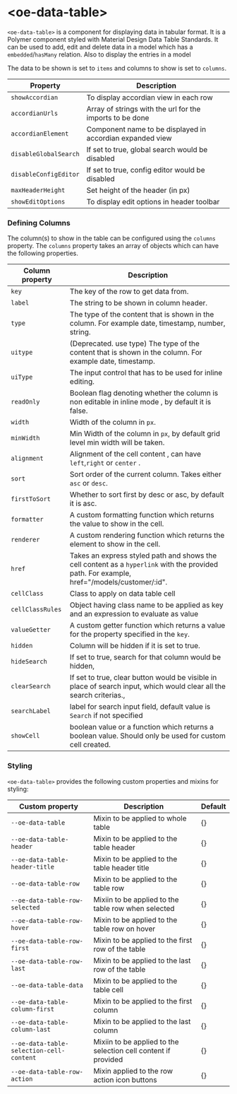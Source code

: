 # \<oe-data-table\>

`<oe-data-table>` is a component for displaying data in tabular format. It is a Polymer component styled with Material Design Data Table Standards.
  It can be used to add, edit and delete data in a model which has a `embedded`/`hasMany` relation.
  Also to display the entries in a model

  The data to be shown is set to `items` and columns to show is set to `columns`.


Property | Description
----------------|-------------
`showAccordian` | To display accordian view in each row
`accordianUrls` | Array of strings with the url for the imports to be done
`accordianElement` | Component name to be displayed in accordian expanded view
`disableGlobalSearch` | If set to true, global search would be disabled
`disableConfigEditor` | If set to true, config editor would be disabled
`maxHeaderHeight` | Set height of the header (in px)
`showEditOptions` | To display edit options in header toolbar

### Defining Columns

The column(s) to show in the table can be configured using the `columns` property.
The `columns` property takes an array of objects which can have the following properties.

Column property | Description
----------------|-------------
`key` | The key of the row to get data from.
`label` | The string to be shown in column header.
`type` | The type of the content that is shown in the column. For example date, timestamp, number, string.
`uitype` | (Deprecated. use type) The type of the content that is shown in the column. For example date, timestamp.
`uiType` | The input control that has to be used for inline editing.
`readOnly` | Boolean flag denoting whether the column is non editable in inline mode , by default it is false.
`width` | Width of the column in `px`.
`minWidth` | Min Width of the column in `px`, by default grid level min width will be taken.
`alignment` | Alignment of the cell content , can have `left`,`right` or `center` .
`sort` |  Sort order of the current column. Takes either `asc` or `desc`.
`firstToSort` | Whether to sort first by desc or asc, by default it is asc.
`formatter` | A custom formatting function which returns the value to show in the cell.
`renderer` | A custom rendering function which returns the element to show in the cell.
`href` | Takes an express styled path and shows the cell content as a `hyperlink` with the provided path. For example, href="/models/customer/:id".
`cellClass` | Class to apply on data table cell
`cellClassRules` | Object having class name to be applied as key and an expression to evaluate as value
`valueGetter` | A custom getter function which returns a value for the property specified in the `key`.
`hidden` | Column will be hidden if it is set to true.
`hideSearch` | If set to true, search for that column would be hidden,
`clearSearch` | If set to true, clear button would be visible in place of search input, which would clear all the search criterias.,
`searchLabel` | label for search input field, default value is `Search` if not specified
`showCell` | boolean value or a function which returns a boolean value. Should only be used for custom cell created. 

### Styling

`<oe-data-table>` provides the following custom properties and mixins for styling:

Custom property | Description | Default
----------------|-------------|----------
`--oe-data-table` | Mixin to be applied to whole table | {}
`--oe-data-table-header` | Mixin to be applied to the table header  | {}
`--oe-data-table-header-title` | Mixin to be applied to the table header title  | {}
`--oe-data-table-row` | Mixin to be applied to the table row | {}
`--oe-data-table-row-selected` | Mixiin to be applied to the table row when selected | {}
`--oe-data-table-row-hover` | Mixin to be applied to the table row on hover | {}
`--oe-data-table-row-first` | Mixin to be applied to the first row of the table | {}
`--oe-data-table-row-last` | Mixin to be applied to the last row of the table | {}
`--oe-data-table-data` | Mixin to be applied to the table cell | {}
`--oe-data-table-column-first` | Mixin to be applied to the first column | {}
`--oe-data-table-column-last` | Mixin to be applied to the last column | {}
`--oe-data-table-selection-cell-content` | Mixiin to be applied to the selection cell content if provided | {}
`--oe-data-table-row-action` | Mixin applied to the row action icon buttons | {}
